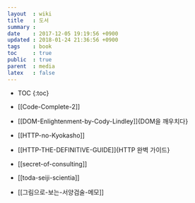 ```yaml
---
layout  : wiki
title   : 도서
summary :
date    : 2017-12-05 19:19:56 +0900
updated : 2018-01-24 21:36:56 +0900
tags    : book
toc     : true
public  : true
parent  : media
latex   : false
---
```

* TOC
{:toc}

* [[Code-Complete-2]]
* [[DOM-Enlightenment-by-Cody-Lindley]]{DOM을 깨우치다}
* [[HTTP-no-Kyokasho]]
* [[HTTP-THE-DEFINITIVE-GUIDE]]{HTTP 완벽 가이드}
* [[secret-of-consulting]]
* [[toda-seiji-scientia]]
* [[그림으로-보는-서양검술-메모]]
